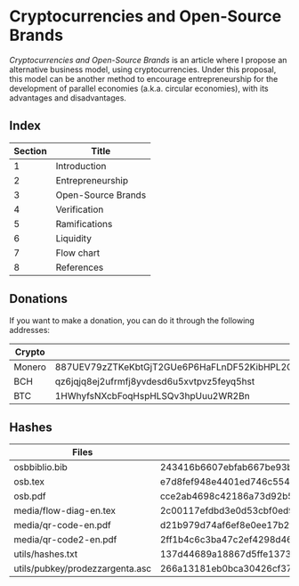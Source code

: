 # Cryptocurrencies and Open-Source Brands

_Cryptocurrencies and Open-Source Brands_ is an article where I propose an alternative business model, using cryptocurrencies. Under this proposal, this model can be another method to encourage entrepreneurship for the development of parallel economies (a.k.a. circular economies), with its advantages and disadvantages.

## Index
Section | Title
--- | --- 
1 | Introduction
2 | Entrepreneurship
3 | Open-Source Brands
4 | Verification
5 | Ramifications
6 | Liquidity
7 | Flow chart
8 | References

## Donations

If you want to make a donation, you can do it through the following addresses:

Crypto | Address
--- | --- 
Monero | 887UEV79zZTKeKbtGjT2GUe6P6HaFLnDF52KibHPL2CyZUpisgA2EyNanJhLXRfoJW6FNhXQ7sdh9SEK8YXu7ZX8JKLYADh
BCH | qz6jqjq8ej2ufrmfj8yvdesd6u5xvtpvz5feyq5hst
BTC | 1HWhyfsNXcbFoqHspHLSQv3hpUuu2WR2Bn

## Hashes

Files | SHA-256
--- | --- 
osbbiblio.bib | 243416b6607ebfab667be93b871826ffca67478ef8fb0bf2f35433dd8e02abc7
osb.tex | e7d8fef948e4401ed746c5544b66c3a00e09445a0dabf74fcf3177fec7f08eb7
osb.pdf | cce2ab4698c42186a73d92b52d3e2d57e2e1f0a0a2fd7b0276a71a3c315fdbac
media/flow-diag-en.tex | 2c00117efdbd3e0d53cbf0ed967b7b9df4a8db2bb5abe04eb9b7a117b4f86a57
media/qr-code-en.pdf | d21b979d74af6ef8e0ee17b2f2e2fd7ef073e264cf5d47c7b1a7853ce910ecd9
media/qr-code2-en.pdf | 2ff1b4c6c3ba47c2ef4298d46a7a768bcf6ca250c3a7cc08016547aa801aa322
utils/hashes.txt | 137d44689a18867d5ffe1373039712b4e987d32125e7fa7a5a4e52b58b5f6ef3
utils/pubkey/prodezzargenta.asc | 266a13181eb0bca30426cf376df68dfb1663ff35b6d9b4b88f43f1f202c5ab8e
